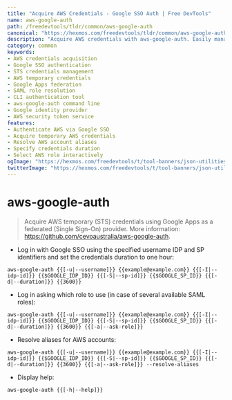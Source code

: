 ```yaml
---
title: "Acquire AWS Credentials - Google SSO Auth | Free DevTools"
name: aws-google-auth
path: /freedevtools/tldr/common/aws-google-auth
canonical: "https://hexmos.com/freedevtools/tldr/common/aws-google-auth/"
description: "Acquire AWS credentials with aws-google-auth. Easily manage temporary STS credentials using Google Apps SSO. Free online tool, no registration required."
category: common
keywords:
- AWS credentials acquisition
- Google SSO authentication
- STS credentials management
- AWS temporary credentials
- Google Apps federation
- SAML role resolution
- CLI authentication tool
- aws-google-auth command line
- Google identity provider
- AWS security token service
features:
- Authenticate AWS via Google SSO
- Acquire temporary AWS credentials
- Resolve AWS account aliases
- Specify credentials duration
- Select AWS role interactively
ogImage: "https://hexmos.com/freedevtools/t/tool-banners/json-utilities-banner.png"
twitterImage: "https://hexmos.com/freedevtools/t/tool-banners/json-utilities-banner.png"
---
```


# aws-google-auth

> Acquire AWS temporary (STS) credentials using Google Apps as a federated (Single Sign-On) provider.
> More information: <https://github.com/cevoaustralia/aws-google-auth>.

- Log in with Google SSO using the specified username IDP and SP identifiers and set the credentials duration to one hour:

`aws-google-auth {{[-u|--username]}} {{example@example.com}} {{[-I|--idp-id]}} {{$GOOGLE_IDP_ID}} {{[-S|--sp-id]}} {{$GOOGLE_SP_ID}} {{[-d|--duration]}} {{3600}}`

- Log in asking which role to use (in case of several available SAML roles):

`aws-google-auth {{[-u|--username]}} {{example@example.com}} {{[-I|--idp-id]}} {{$GOOGLE_IDP_ID}} {{[-S|--sp-id]}} {{$GOOGLE_SP_ID}} {{[-d|--duration]}} {{3600}} {{[-a|--ask-role]}}`

- Resolve aliases for AWS accounts:

`aws-google-auth {{[-u|--username]}} {{example@example.com}} {{[-I|--idp-id]}} {{$GOOGLE_IDP_ID}} {{[-S|--sp-id]}} {{$GOOGLE_SP_ID}} {{[-d|--duration]}} {{3600}} {{[-a|--ask-role]}} --resolve-aliases`

- Display help:

`aws-google-auth {{[-h|--help]}}`
